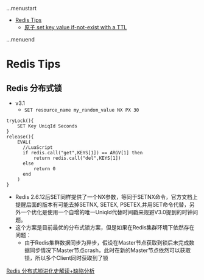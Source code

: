 ...menustart

- [Redis Tips](#0ac68c6db10bb40156c1e107f2ee9b6d)
    - [原子  set key value if-not-exist with a TTL](#4d2bdd3a995b163e8e63264680b19443)

...menuend


<h2 id="0ac68c6db10bb40156c1e107f2ee9b6d"></h2>


# Redis Tips

<h2 id="4d2bdd3a995b163e8e63264680b19443"></h2>


## Redis 分布式锁

- v3.1
    - `SET resource_name my_random_value NX PX 30`

```redis
tryLock(){  
    SET Key UniqId Seconds
}
release(){  
    EVAL(
      //LuaScript
      if redis.call("get",KEYS[1]) == ARGV[1] then
          return redis.call("del",KEYS[1])
      else
          return 0
      end
    )
}
```

- Redis 2.6.12后SET同样提供了一个NX参数，等同于SETNX命令，官方文档上提醒后面的版本有可能去掉SETNX, SETEX, PSETEX,并用SET命令代替，另外一个优化是使用一个自增的唯一UniqId代替时间戳来规避V3.0提到的时钟问题。
- 这个方案是目前最优的分布式锁方案，但是如果在Redis集群环境下依然存在问题：
    - 由于Redis集群数据同步为异步，假设在Master节点获取到锁后未完成数据同步情况下Master节点crash，此时在新的Master节点依然可以获取锁，所以多个Client同时获取到了锁


[Redis 分布式锁进化史解读+缺陷分析](https://cloud.tencent.com/developer/article/1399696)



